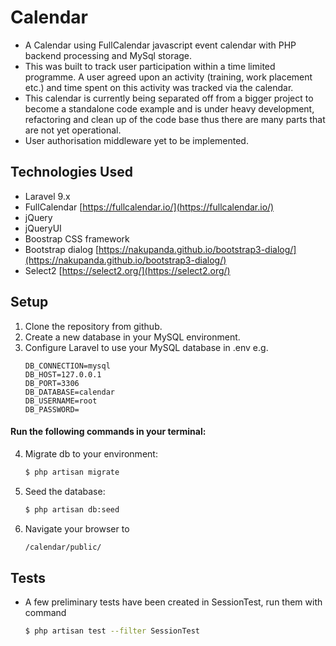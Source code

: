 # Calendar

 - A Calendar using FullCalendar javascript event calendar with PHP backend processing and MySql storage. 
 - This was built to track user participation within a time limited programme. A user agreed upon an activity (training, work placement etc.) and time spent on this activity was tracked via the calendar. 
 - This calendar is currently being separated off from a bigger project to become a standalone code example and is under heavy development, refactoring and clean up of the code base thus there are many parts that are not yet operational.
 - User authorisation middleware yet to be implemented.
 
 
## Technologies Used

- Laravel 9.x
- FullCalendar  [https://fullcalendar.io/](https://fullcalendar.io/)
- jQuery 
- jQueryUI
- Boostrap CSS framework
- Bootstrap dialog  [https://nakupanda.github.io/bootstrap3-dialog/](https://nakupanda.github.io/bootstrap3-dialog/)
- Select2 [https://select2.org/](https://select2.org/)


## Setup

1. Clone the repository from github.
2. Create a new database in your MySQL environment.
3. Configure Laravel to use your MySQL database in .env e.g.
    ```
    DB_CONNECTION=mysql
    DB_HOST=127.0.0.1
    DB_PORT=3306
    DB_DATABASE=calendar
    DB_USERNAME=root
    DB_PASSWORD=
    ```
#### Run the following commands in your terminal:

4. Migrate db to your environment:
    ```bash
    $ php artisan migrate
    ```

5. Seed the database:
    ```bash
    $ php artisan db:seed
    ```
6. Navigate your browser to 
    ```bash
    /calendar/public/
    ```


## Tests

- A few preliminary tests have been created in SessionTest, run them with command

    ```bash
    $ php artisan test --filter SessionTest
    ```
